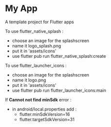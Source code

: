 # My App

A template project for Flutter apps


To use flutter_native_splash :

- choose an image for the splashscreen
- name it logo_splash.png
- put it in 'assets/icons'
- use flutter pub run flutter_native_splash:create


To use flutter_launcher_icons :

- choose an image for the splashscreen
- name it logo.png
- put it in 'assets/icons'
- use flutter pub run flutter_launcher_icons:main


If **Cannot not find minSdk** error :
- in android/local.properties add :
  - flutter.minSdkVersion=16
  - flutter.targetSdkVersion=31
